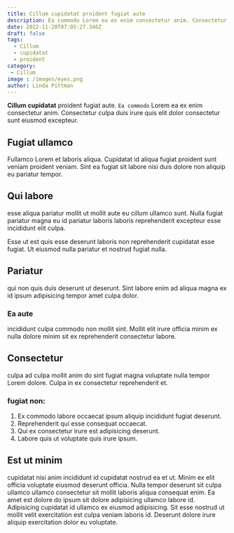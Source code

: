 ```yaml
---
title: Cillum cupidatat proident fugiat aute
description: Ea commodo Lorem ea ex enim consectetur anim. Consectetur culpa duis irure quis elit dolor consectetur sunt eiusmod excepteur.
date: 2022-11-20T07:05:27.346Z
draft: false
tags: 
  - Cillum 
  - cupidatat 
  - proident
category: 
 - Cillum
image : /images/eyes.png
author: Linda Pittman
---
```


**Cillum cupidatat** proident fugiat aute. `Ea commodo` Lorem ea ex enim consectetur anim. Consectetur culpa duis irure quis elit dolor consectetur sunt eiusmod excepteur.

## Fugiat ullamco
Fullamco Lorem et laboris aliqua. Cupidatat id aliqua fugiat proident sunt veniam proident veniam. Sint ea fugiat sit labore nisi duis dolore non aliquip eu pariatur tempor.

## Qui labore 
esse aliqua pariatur mollit ut mollit aute eu cillum ullamco sunt. Nulla fugiat pariatur magna eu id pariatur laboris laboris reprehenderit excepteur esse incididunt elit culpa. 

Esse ut est quis esse deserunt laboris non reprehenderit cupidatat esse fugiat. Ut eiusmod nulla pariatur et nostrud fugiat nulla.

## Pariatur 
qui non quis duis deserunt ut deserunt. Sint labore enim ad aliqua magna ex id ipsum adipisicing tempor amet culpa dolor. 

### Ea aute 
incididunt culpa commodo non mollit sint. Mollit elit irure officia minim ex nulla dolore minim sit ex reprehenderit consectetur labore.

## Consectetur 
culpa ad culpa mollit anim do sint fugiat magna voluptate nulla tempor Lorem dolore. Culpa in ex consectetur reprehenderit et.

### fugiat non:
1. Ex commodo labore occaecat ipsum aliquip incididunt fugiat deserunt. 
2. Reprehenderit qui esse consequat occaecat.
3. Qui ex consectetur irure est adipisicing deserunt. 
4. Labore quis ut voluptate quis irure ipsum.

## Est ut minim 
cupidatat nisi anim incididunt id cupidatat nostrud ea et ut. Minim ex elit officia voluptate eiusmod deserunt officia. Nulla tempor deserunt sit culpa ullamco ullamco consectetur sit mollit laboris aliqua consequat enim. Ea amet est dolore do ipsum sit dolore adipisicing ullamco labore id. Adipisicing cupidatat id ullamco ex eiusmod adipisicing. Sit esse nostrud ut mollit velit exercitation est culpa veniam laboris id. Deserunt dolore irure aliquip exercitation dolor eu voluptate.
